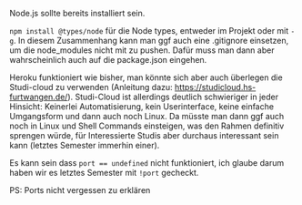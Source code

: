 Node.js sollte bereits installiert sein.

`npm install @types/node` für die Node types, entweder im Projekt oder mit `-g`. 
In diesem Zusammenhang kann man ggf auch eine .gitignore einsetzen, um die node_modules nicht mit zu pushen. Dafür muss man dann aber wahrscheinlich auch auf die package.json eingehen. 

Heroku funktioniert wie bisher, man könnte sich aber auch überlegen die Studi-cloud zu verwenden (Anleitung dazu: https://studicloud.hs-furtwangen.de/). Studi-Cloud ist allerdings deutlich schwieriger in jeder Hinsicht: Keinerlei Automatisierung, kein Userinterface, keine einfache Umgangsform und dann auch noch Linux. Da müsste man dann ggf auch noch in Linux und Shell Commands einsteigen, was den Rahmen definitiv sprengen würde, für Interessierte Studis aber durchaus interessant sein kann (letztes Semester immerhin einer).

Es kann sein dass `port == undefined` nicht funktioniert, ich glaube darum haben wir es letztes Semester mit `!port` gecheckt.

PS: Ports nicht vergessen zu erklären
